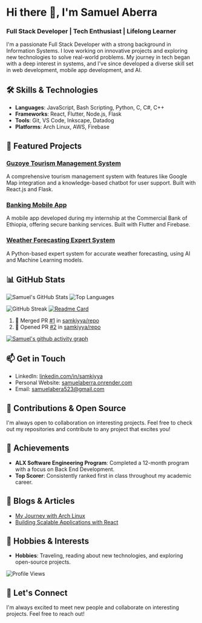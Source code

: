 <!--
**samkiyya/samkiyya** is a ✨ _special_ ✨ repository because its `README.md` (this file) appears on your GitHub profile.

Here are some ideas to get you started:

- 🔭 I’m currently working on ...
- 🌱 I’m currently learning ...
- 👯 I’m looking to collaborate on ...
- 🤔 I’m looking for help with ...
- 💬 Ask me about ...
- 📫 How to reach me: ...
- 😄 Pronouns: ...
- ⚡ Fun fact: ...
-->
# Hi there 👋, I'm Samuel Aberra
### Full Stack Developer | Tech Enthusiast | Lifelong Learner

I'm a passionate Full Stack Developer with a strong background in Information Systems. I love working on innovative projects and exploring new technologies to solve real-world problems. My journey in tech began with a deep interest in systems, and I've since developed a diverse skill set in web development, mobile app development, and AI.

## 🛠️ Skills & Technologies

- **Languages**: JavaScript, Bash Scripting, Python, C, C#, C++
- **Frameworks**: React, Flutter, Node.js, Flask
- **Tools**: Git, VS Code, Inkscape, Datadog
- **Platforms**: Arch Linux, AWS, Firebase

## 🚀 Featured Projects

### [Guzoye Tourism Management System](https://github.com/samkiyya/Guzoye-final_year_project)
A comprehensive tourism management system with features like Google Map integration and a knowledge-based chatbot for user support. Built with React.js and Flask.

### [Banking Mobile App](https://github.com/samkiyya/Flutter-Banking-Mobile-App)
A mobile app developed during my internship at the Commercial Bank of Ethiopia, offering secure banking services. Built with Flutter and Firebase.

### [Weather Forecasting Expert System](https://github.com/samkiyya/Weather-forecasting-Expert-system-)
A Python-based expert system for accurate weather forecasting, using AI and Machine Learning models.

## 📊 GitHub Stats

<!--![Samuel's GitHub Stats](https://github-readme-stats.vercel.app/api?username=samkiyya&show_icons=true&theme=radical)-->
![Samuel's GitHub Stats](https://github-readme-stats.vercel.app/api?username=samkiyya&show_icons=true&theme=radical)
![Top Languages](https://github-readme-stats.vercel.app/api/top-langs/?username=samkiyya&layout=compact&theme=radical)
<!-- ![GitHub Trophies](https://github-profile-trophy.vercel.app/?username=samkiyya&theme=radical)-->
![GitHub Streak](https://github-readme-streak-stats.herokuapp.com/?user=samkiyya&theme=radical)
[![Readme Card](https://github-readme-stats.vercel.app/api/pin/?username=samkiyya&repo=alx-system_engineering-devops&theme=radical)](https://github.com/samkiyya/alx-system_engineering-devops)
<!--START_SECTION:activity-->
1. 🎉 Merged PR [#1](https://github.com/samkiyya/repo/pull/1) in [samkiyya/repo](https://github.com/samkiyya/repo)
2. 💪 Opened PR [#2](https://github.com/samkiyya/repo/pull/2) in [samkiyya/repo](https://github.com/samkiyya/repo)
<!--END_SECTION:activity-->
[![Samuel's github activity graph](https://github-readme-activity-graph.vercel.app/graph?username=samkiyya&theme=github-compact)](https://github.com/samkiyya/github-readme-activity-graph)

## 📫 Get in Touch

- LinkedIn: [linkedin.com/in/samkiyya](https://www.linkedin.com/in/samkiyya)
- Personal Website: [samuelaberra.onrender.com](https://samuelaberra.onrender.com)
- Email: [samuelabera523@gmail.com](mailto:samuelabera523@gmail.com)

## 🤝 Contributions & Open Source

I'm always open to collaboration on interesting projects. Feel free to check out my repositories and contribute to any project that excites you!

## 🌟 Achievements

- **ALX Software Engineering Program**: Completed a 12-month program with a focus on Back End Development.
- **Top Scorer**: Consistently ranked first in class throughout my academic career.

## 📝 Blogs & Articles

- [My Journey with Arch Linux](https://blog.samuelaberra.dev/arch-linux)
- [Building Scalable Applications with React](https://blog.samuelaberra.dev/react-scalable-apps)

## 🎯 Hobbies & Interests

- **Hobbies**: Traveling, reading about new technologies, and exploring open-source projects.

![Profile Views](https://komarev.com/ghpvc/?username=samkiyya)

## 🔗 Let's Connect

I'm always excited to meet new people and collaborate on interesting projects. Feel free to reach out!
